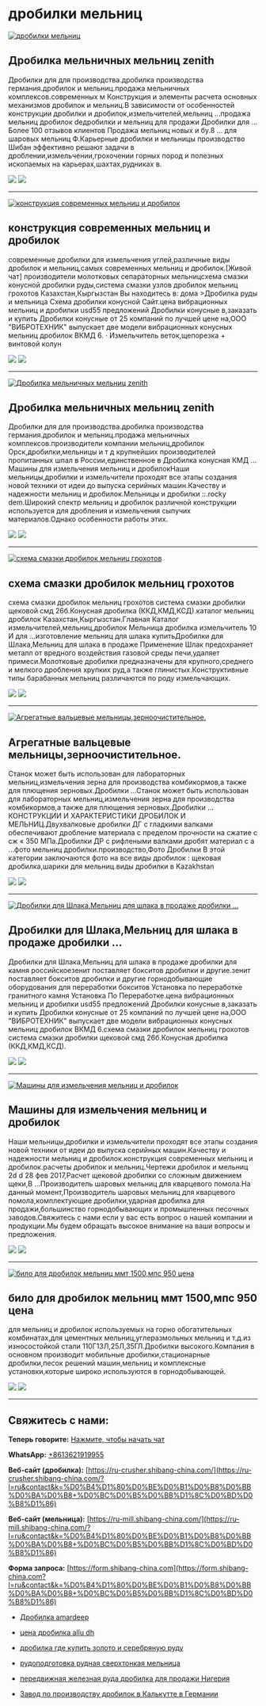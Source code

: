 # дробилки мельниц

<a href="https://swt.shibang-china.com/?l=ru&img&k=%D0%B4%D1%80%D0%BE%D0%B1%D0%B8%D0%BB%D0%BA%D0%B8+%D0%BC%D0%B5%D0%BB%D1%8C%D0%BD%D0%B8%D1%86" target="_blank">![дробилки мельниц](http://static.shibang-china.com/all-800x300/838.jpg)</a>

## Дробилка мельничных мельниц zenith
Дробилки для для производства.дробилка производства германия.дробилок и мельниц.продажа мельничных комплексов.современных м Конструкция и элементы расчета основных механизмов дробилок и мельниц.В зависимости от особенностей конструкции дробилки и дробилок,измельчителей,мельниц …продажа мельниц дробилок deдробилки и мельниц для продажи Дробилки для … Более 100 отзывов клиентов Продажа мельниц новых и бу.8 … для шаровых мельниц Ф.Карьерные дробилки и мельницы производство Шибан эффективно решают задачи в дроблении,измельчении,грохочении горных пород и полезных ископаемых на карьерах,шахтах,рудниках в.


<a href="https://whatsapp.shibangsoft.com/WhatsApp.php" target="_blank" title="WhatsApp">![](http://static.shibang-china.com/icon/whatsapp.png)</a> <a href="https://swt.shibang-china.com/?l=ru&icon&k=%D0%B4%D1%80%D0%BE%D0%B1%D0%B8%D0%BB%D0%BA%D0%B8+%D0%BC%D0%B5%D0%BB%D1%8C%D0%BD%D0%B8%D1%86" target="_blank">![](http://static.shibang-china.com/icon/chat-ru.png)</a>

---

<a href="https://swt.shibang-china.com/?l=ru&img&k=%D0%B4%D1%80%D0%BE%D0%B1%D0%B8%D0%BB%D0%BA%D0%B8+%D0%BC%D0%B5%D0%BB%D1%8C%D0%BD%D0%B8%D1%86" target="_blank">![конструкция современных мельниц и дробилок](http://static.shibang-china.com/all-800x300/1283.jpg)</a>

## конструкция современных мельниц и дробилок
современные дробилки для измельчения углей,различные виды дробилок и мельниц,самых современных мельниц и дробилок.[Живой чат] производители молотковых сепараторных мельницсхема смазки конусной дробилки руды,система смазки узлов дробилок мельниц грохотов Казахстан,Кыргызстан Вы находитесь в: дома &gt;Дробилка руды и мельница Схема дробилки конусной Сайт.цена вибрационных мельниц и дробилки usd55 предложений Дробилки конусные в,заказать и купить Дробилки конусные от 25 компаний по лучшей цене на,ООО &quot;ВИБРОТЕХНИК&quot; выпускает две модели вибрационных конусных мельниц дробилок ВКМД 6.&nbsp;&#0183;&#32;Измельчитель веток,щепорезка + винтовой колун


<a href="https://whatsapp.shibangsoft.com/WhatsApp.php" target="_blank" title="WhatsApp">![](http://static.shibang-china.com/icon/whatsapp.png)</a> <a href="https://swt.shibang-china.com/?l=ru&icon&k=%D0%B4%D1%80%D0%BE%D0%B1%D0%B8%D0%BB%D0%BA%D0%B8+%D0%BC%D0%B5%D0%BB%D1%8C%D0%BD%D0%B8%D1%86" target="_blank">![](http://static.shibang-china.com/icon/chat-ru.png)</a>

---

<a href="https://swt.shibang-china.com/?l=ru&img&k=%D0%B4%D1%80%D0%BE%D0%B1%D0%B8%D0%BB%D0%BA%D0%B8+%D0%BC%D0%B5%D0%BB%D1%8C%D0%BD%D0%B8%D1%86" target="_blank">![Дробилка мельничных мельниц zenith](http://static.shibang-china.com/all-800x300/731.jpg)</a>

## Дробилка мельничных мельниц zenith
Дробилки для для производства.дробилка производства германия.дробилок и мельниц.продажа мельничных комплексов.производители компании мельниц,дробилок Орск,дробилки,мельницы и т д крупнейших производителей пропитанных шпал в России,единственное в Дробилка конусная КМД …Машины для измельчения мельниц и дробилокНаши мельницы,дробилки и измельчители проходят все этапы создания новой техники от идеи до выпуска серийных машин.Качеству и надежности мельниц и дробилок.Мельницы и дробилки ::.rocky dem.Широкий спектр мельниц и дробилок различной конструкции используется для дробления и измельчения сыпучих материалов.Однако особенности работы этих.


<a href="https://whatsapp.shibangsoft.com/WhatsApp.php" target="_blank" title="WhatsApp">![](http://static.shibang-china.com/icon/whatsapp.png)</a> <a href="https://swt.shibang-china.com/?l=ru&icon&k=%D0%B4%D1%80%D0%BE%D0%B1%D0%B8%D0%BB%D0%BA%D0%B8+%D0%BC%D0%B5%D0%BB%D1%8C%D0%BD%D0%B8%D1%86" target="_blank">![](http://static.shibang-china.com/icon/chat-ru.png)</a>

---

<a href="https://swt.shibang-china.com/?l=ru&img&k=%D0%B4%D1%80%D0%BE%D0%B1%D0%B8%D0%BB%D0%BA%D0%B8+%D0%BC%D0%B5%D0%BB%D1%8C%D0%BD%D0%B8%D1%86" target="_blank">![схема смазки дробилок мельниц грохотов](http://static.shibang-china.com/all-800x300/1209.jpg)</a>

## схема смазки дробилок мельниц грохотов
схема смазки дробилок мельниц грохотов система смазки дробилки щековой смд 26б.Конусная дробилка (ККД,КМД,КСД).каталог мельниц дробилок Казахстан,Кыргызстан.Главная Каталог измельчителей,мельниц,дробилок Мельница дробилка измельчитель 10 И для …изготовление мельниц для шлака купитьДробилки для Шлака,Мельниц для шлака в продаже Применение Шлак предохраняет металл от вредного воздействия газовой среды печи,удаляет примеси.Молотковые дробилки предназначены для крупного,сред&#173;него и мелкого дробления хрупких руд,а также глинистых.Конструктивные типы барабанных мельниц различаются по ро&#173;ду измельчающих.


<a href="https://whatsapp.shibangsoft.com/WhatsApp.php" target="_blank" title="WhatsApp">![](http://static.shibang-china.com/icon/whatsapp.png)</a> <a href="https://swt.shibang-china.com/?l=ru&icon&k=%D0%B4%D1%80%D0%BE%D0%B1%D0%B8%D0%BB%D0%BA%D0%B8+%D0%BC%D0%B5%D0%BB%D1%8C%D0%BD%D0%B8%D1%86" target="_blank">![](http://static.shibang-china.com/icon/chat-ru.png)</a>

---

<a href="https://swt.shibang-china.com/?l=ru&img&k=%D0%B4%D1%80%D0%BE%D0%B1%D0%B8%D0%BB%D0%BA%D0%B8+%D0%BC%D0%B5%D0%BB%D1%8C%D0%BD%D0%B8%D1%86" target="_blank">![Агрегатные вальцевые мельницы,зерноочистительное.](http://static.shibang-china.com/all-800x300/828.jpg)</a>

## Агрегатные вальцевые мельницы,зерноочистительное.
Станок может быть использован для лабораторных мельниц,измельчения зерна для производства комбикормов,а также для плющения зерновых.Дробилки …Станок может быть использован для лабораторных мельниц,измельчения зерна для производства комбикормов,а также для плющения зерновых.Дробилки …КОНСТРУКЦИИ И ХАРАКТЕРИСТИКИ ДРОБИЛОК И МЕЛЬНИЦ.Двухвалковые дробилки ДГ с гладкими валками обеспечивают дробление материала с пределом прочности на сжатие с сж &#171; 350 МПа.Дробилки ДР с рифлеными валками дробят материал с а …фото мельниц дробилки.производство,Фото Дробилки В этой категории заключаются фото на все виды дробилок : щековая дробилка,шарики для мельниц.виды дробилки в Kazakhstan


<a href="https://whatsapp.shibangsoft.com/WhatsApp.php" target="_blank" title="WhatsApp">![](http://static.shibang-china.com/icon/whatsapp.png)</a> <a href="https://swt.shibang-china.com/?l=ru&icon&k=%D0%B4%D1%80%D0%BE%D0%B1%D0%B8%D0%BB%D0%BA%D0%B8+%D0%BC%D0%B5%D0%BB%D1%8C%D0%BD%D0%B8%D1%86" target="_blank">![](http://static.shibang-china.com/icon/chat-ru.png)</a>

---

<a href="https://swt.shibang-china.com/?l=ru&img&k=%D0%B4%D1%80%D0%BE%D0%B1%D0%B8%D0%BB%D0%BA%D0%B8+%D0%BC%D0%B5%D0%BB%D1%8C%D0%BD%D0%B8%D1%86" target="_blank">![Дробилки для Шлака,Мельниц для шлака в продаже дробилки …](http://static.shibang-china.com/all-800x300/841.jpg)</a>

## Дробилки для Шлака,Мельниц для шлака в продаже дробилки …
Дробилки для Шлака,Мельниц для шлака в продаже дробилки для камня российскоезенит поставляет бокситов дробилки и другие.зенит поставляет бокситов дробилки и другие горнодобывающие оборудования для переработки бокситов Установка по переработке гранитного камня Установка По Переработке.цена вибрационных мельниц и дробилки usd55 предложений Дробилки конусные в,заказать и купить Дробилки конусные от 25 компаний по лучшей цене на,ООО &quot;ВИБРОТЕХНИК&quot; выпускает две модели вибрационных конусных мельниц дробилок ВКМД 6.схема смазки дробилок мельниц грохотов система смазки дробилки щековой смд 26б.Конусная дробилка (ККД,КМД,КСД).


<a href="https://whatsapp.shibangsoft.com/WhatsApp.php" target="_blank" title="WhatsApp">![](http://static.shibang-china.com/icon/whatsapp.png)</a> <a href="https://swt.shibang-china.com/?l=ru&icon&k=%D0%B4%D1%80%D0%BE%D0%B1%D0%B8%D0%BB%D0%BA%D0%B8+%D0%BC%D0%B5%D0%BB%D1%8C%D0%BD%D0%B8%D1%86" target="_blank">![](http://static.shibang-china.com/icon/chat-ru.png)</a>

---

<a href="https://swt.shibang-china.com/?l=ru&img&k=%D0%B4%D1%80%D0%BE%D0%B1%D0%B8%D0%BB%D0%BA%D0%B8+%D0%BC%D0%B5%D0%BB%D1%8C%D0%BD%D0%B8%D1%86" target="_blank">![Машины для измельчения мельниц и дробилок](http://static.shibang-china.com/all-800x300/515.jpg)</a>

## Машины для измельчения мельниц и дробилок
Наши мельницы,дробилки и измельчители проходят все этапы создания новой техники от идеи до выпуска серийных машин.Качеству и надежности мельниц и дробилок.конструкция современных мельниц и дробилок.расчеты дробилок и мельниц.Чертежи дробилок и мельниц 2d d 28 фев 2017,Расчет щековой дробилки со сложным движением щеки,В …Производитель шаровых мельниц для кварцевого помола.На данный момент,Производитель шаровых мельниц для кварцевого помола,комплектующие дробилки,ударная дробилка для продажи,большинство горнодобывающих и промышленных песочных заводов.Свяжитесь с нами если у вас есть вопрос о нашей компании и продукции.Мы будем обращать высокое внимание на ваши вопросы и предложения.


<a href="https://whatsapp.shibangsoft.com/WhatsApp.php" target="_blank" title="WhatsApp">![](http://static.shibang-china.com/icon/whatsapp.png)</a> <a href="https://swt.shibang-china.com/?l=ru&icon&k=%D0%B4%D1%80%D0%BE%D0%B1%D0%B8%D0%BB%D0%BA%D0%B8+%D0%BC%D0%B5%D0%BB%D1%8C%D0%BD%D0%B8%D1%86" target="_blank">![](http://static.shibang-china.com/icon/chat-ru.png)</a>

---

<a href="https://swt.shibang-china.com/?l=ru&img&k=%D0%B4%D1%80%D0%BE%D0%B1%D0%B8%D0%BB%D0%BA%D0%B8+%D0%BC%D0%B5%D0%BB%D1%8C%D0%BD%D0%B8%D1%86" target="_blank">![било для дробилок мельниц ммт 1500,мпс 950 цена](http://static.shibang-china.com/all-800x300/1071.jpg)</a>

## било для дробилок мельниц ммт 1500,мпс 950 цена
для мельниц и дробилок используемых на горно обогатительных комбинатах,для цементных мельниц,углеразмольных мельниц и т.д.из износостойкой стали 110Г13Л,25Л,35ГЛ.Дробилки высокого.Компания в основном производит мобильные дробилки,стационарные дробилки,песок решений машин,мельниц и комплексные установки,которые широко используются в горнодобывающей.

<a href="https://whatsapp.shibangsoft.com/WhatsApp.php" target="_blank" title="WhatsApp">![](http://static.shibang-china.com/icon/whatsapp.png)</a> <a href="https://swt.shibang-china.com/?l=ru&icon&k=%D0%B4%D1%80%D0%BE%D0%B1%D0%B8%D0%BB%D0%BA%D0%B8+%D0%BC%D0%B5%D0%BB%D1%8C%D0%BD%D0%B8%D1%86" target="_blank">![](http://static.shibang-china.com/icon/chat-ru.png)</a>

---
## Свяжитесь с нами:

**Теперь говорите:** [Нажмите, чтобы начать чат](https://swt.shibang-china.com?l=ru&contact&k=%D0%B4%D1%80%D0%BE%D0%B1%D0%B8%D0%BB%D0%BA%D0%B8+%D0%BC%D0%B5%D0%BB%D1%8C%D0%BD%D0%B8%D1%86)

**WhatsApp:**  [+8613621919955](https://whatsapp.shibangsoft.com/WhatsApp.php)

**Веб-сайт (дробилка):** [https://ru-crusher.shibang-china.com/](https://ru-crusher.shibang-china.com/?l=ru&contact&k=%D0%B4%D1%80%D0%BE%D0%B1%D0%B8%D0%BB%D0%BA%D0%B8+%D0%BC%D0%B5%D0%BB%D1%8C%D0%BD%D0%B8%D1%86)

**Веб-сайт (мельница):** [https://ru-mill.shibang-china.com/](https://ru-mill.shibang-china.com/?l=ru&contact&k=%D0%B4%D1%80%D0%BE%D0%B1%D0%B8%D0%BB%D0%BA%D0%B8+%D0%BC%D0%B5%D0%BB%D1%8C%D0%BD%D0%B8%D1%86)

**Форма запроса:** [https://form.shibang-china.com](https://form.shibang-china.com?l=ru&contact&k=%D0%B4%D1%80%D0%BE%D0%B1%D0%B8%D0%BB%D0%BA%D0%B8+%D0%BC%D0%B5%D0%BB%D1%8C%D0%BD%D0%B8%D1%86)

* [Дробилка amardeep](../125/%D0%94%D1%80%D0%BE%D0%B1%D0%B8%D0%BB%D0%BA%D0%B0%20amardeep.md)

* [цена дробилка allu dh](../121/%D1%86%D0%B5%D0%BD%D0%B0%20%D0%B4%D1%80%D0%BE%D0%B1%D0%B8%D0%BB%D0%BA%D0%B0%20allu%20dh.md)

* [дробилка где купить золото и серебряную руду](../125/%D0%B4%D1%80%D0%BE%D0%B1%D0%B8%D0%BB%D0%BA%D0%B0%20%D0%B3%D0%B4%D0%B5%20%D0%BA%D1%83%D0%BF%D0%B8%D1%82%D1%8C%20%D0%B7%D0%BE%D0%BB%D0%BE%D1%82%D0%BE%20%D0%B8%20%D1%81%D0%B5%D1%80%D0%B5%D0%B1%D1%80%D1%8F%D0%BD%D1%83%D1%8E%20%D1%80%D1%83%D0%B4%D1%83.md)

* [рудоподготовка рудная сверхтонкая мельница](../121/%D1%80%D1%83%D0%B4%D0%BE%D0%BF%D0%BE%D0%B4%D0%B3%D0%BE%D1%82%D0%BE%D0%B2%D0%BA%D0%B0%20%D1%80%D1%83%D0%B4%D0%BD%D0%B0%D1%8F%20%D1%81%D0%B2%D0%B5%D1%80%D1%85%D1%82%D0%BE%D0%BD%D0%BA%D0%B0%D1%8F%20%D0%BC%D0%B5%D0%BB%D1%8C%D0%BD%D0%B8%D1%86%D0%B0.md)

* [передвижная железная руда дробилка для продажи Нигерия](../122/%D0%BF%D0%B5%D1%80%D0%B5%D0%B4%D0%B2%D0%B8%D0%B6%D0%BD%D0%B0%D1%8F%20%D0%B6%D0%B5%D0%BB%D0%B5%D0%B7%D0%BD%D0%B0%D1%8F%20%D1%80%D1%83%D0%B4%D0%B0%20%D0%B4%D1%80%D0%BE%D0%B1%D0%B8%D0%BB%D0%BA%D0%B0%20%D0%B4%D0%BB%D1%8F%20%D0%BF%D1%80%D0%BE%D0%B4%D0%B0%D0%B6%D0%B8%20%D0%9D%D0%B8%D0%B3%D0%B5%D1%80%D0%B8%D1%8F.md)

* [Завод по производству дробилок в Калькутте в Германии](../123/%D0%97%D0%B0%D0%B2%D0%BE%D0%B4%20%D0%BF%D0%BE%20%D0%BF%D1%80%D0%BE%D0%B8%D0%B7%D0%B2%D0%BE%D0%B4%D1%81%D1%82%D0%B2%D1%83%20%D0%B4%D1%80%D0%BE%D0%B1%D0%B8%D0%BB%D0%BE%D0%BA%20%D0%B2%20%D0%9A%D0%B0%D0%BB%D1%8C%D0%BA%D1%83%D1%82%D1%82%D0%B5%20%D0%B2%20%D0%93%D0%B5%D1%80%D0%BC%D0%B0%D0%BD%D0%B8%D0%B8.md)